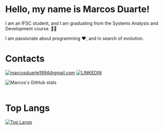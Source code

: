 <h1>Hello, my name is <strong>Marcos Duarte</strong>!</h1>

<p>I am an IFSC student, and I am graduating from the Systems Analysis and Development course. 🧑‍🎓</p>

<p>I am passionate about programming ❤️, and in search of evolution.</p>

<h1> Contacts </h1>

[![marcosduarte1994@gmail.com](https://img.shields.io/badge/Gmail-D14836?style=for-the-badge&logo=gmail&logoColor=white)](marcosduarte1994@gmail.com) [![LINKEDIN](https://img.shields.io/badge/LinkedIn-0077B5?style=for-the-badge&logo=linkedin&logoColor=white)](https://www.linkedin.com/in/marcos-duarte-b550b71a4)

![Marcos's GitHub stats](https://github-readme-stats.vercel.app/api?username=markduarte&show_icons=true&theme=tokyonight) 
<br/>
<br/>

<h1>Top Langs</h1>

[![Top Langs](https://github-readme-stats.vercel.app/api/top-langs/?username=MarkDuarte&theme=radical&layout=compact)](https://github.com/anuraghazra/github-readme-stats)
